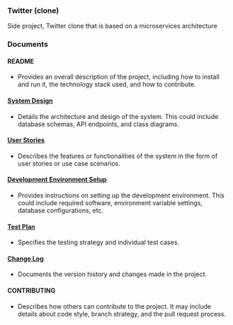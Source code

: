 ### Twitter (clone)
Side project, Twitter clone that is based on a microservices architecture


### Documents
#### README
- Provides an overall description of the project, including how to install and run it, the technology stack used, and how to contribute.

#### [System Design](docs/system-design.md)
- Details the architecture and design of the system. This could include database schemas, API endpoints, and class diagrams.

#### [User Stories](docs/user-stories.md)
- Describes the features or functionalities of the system in the form of user stories or use case scenarios.

#### [Development Environment Setup](development-setup)
- Provides instructions on setting up the development environment. This could include required software, environment variable settings, database configurations, etc.

#### [Test Plan](test-plan.md)
- Specifies the testing strategy and individual test cases.

#### [Change Log](change-log.md)
- Documents the version history and changes made in the project.

#### CONTRIBUTING
- Describes how others can contribute to the project. It may include details about code style, branch strategy, and the pull request process.


